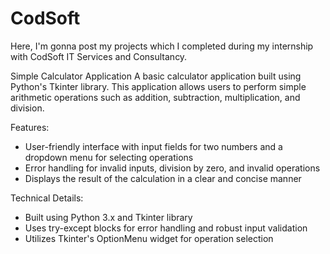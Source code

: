 # CodSoft
Here, I'm gonna post my projects which I completed during my internship with CodSoft IT Services and Consultancy.

Simple Calculator Application
A basic calculator application built using Python's Tkinter library. This application allows users to perform simple arithmetic operations such as addition, subtraction, multiplication, and division.

Features:
- User-friendly interface with input fields for two numbers and a dropdown menu for selecting operations
- Error handling for invalid inputs, division by zero, and invalid operations
- Displays the result of the calculation in a clear and concise manner

Technical Details:
- Built using Python 3.x and Tkinter library
- Uses try-except blocks for error handling and robust input validation
- Utilizes Tkinter's OptionMenu widget for operation selection

